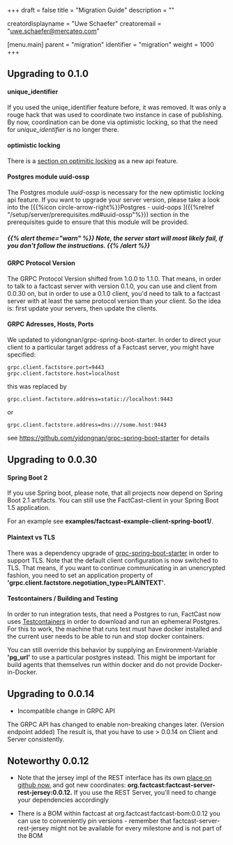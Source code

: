 +++
draft = false
title = "Migration Guide"
description = ""

creatordisplayname = "Uwe Schaefer"
creatoremail = "uwe.schaefer@mercateo.com"

[menu.main]
parent = "migration"
identifier = "migration"
weight = 1000
+++


## Upgrading to 0.1.0

#### unique_identifier

If you used the uniqe_identifier feature before, it was removed. It was only a rouge hack that was used to coordinate two instance in case of publishing. By now, coordination can be done via optimistic locking, so that the need for *unique_identifier* is no longer there.

#### optimistic locking

There is a [section on optimitic locking](/usage/java/optimistic_locking/) as a new api feature.

#### Postgres module uuid-ossp

The Postgres module *uuid-ossp* is necessary for the new optimistic locking api feature. If you want to upgrade your server version, please take a look into the [{{%icon circle-arrow-right%}}Postgres - uuid-oops ]({{%relref "/setup/server/prerequisites.md#uuid-ossp"%}}) section in the prerequisites guide to ensure that this module will be provided.

##### {{% alert theme="warn" %}} *Note, the server start will most likely fail, if you don't follow the instructions.* {{% /alert %}}

#### GRPC Protocol Version

The GRPC Protocol Version shifted from 1.0.0 to 1.1.0. That means, in order to talk to a factcast server with version 0.1.0, you can use and client from 0.0.30 on, but in order to use a 0.1.0 client, you'd need to talk to a factcast server with at least the same protocol version than your client.
So the idea is: first update your servers, then update the clients. 

#### GRPC Adresses, Hosts, Ports

We updated to yidongnan/grpc-spring-boot-starter. In order to direct your client to a particular target address of a Factcast server, you might have specified:

```
grpc.client.factstore.port=9443
grpc.client.factstore.host=localhost
```

this was replaced by

```
grpc.client.factstore.address=static://localhost:9443
```

or

```
grpc.client.factstore.address=dns:///some.host:9443
```

see https://github.com/yidongnan/grpc-spring-boot-starter for details


## Upgrading to 0.0.30

#### Spring Boot 2

If you use Spring boot, please note, that all projects now depend on Spring Boot 2.1 artifacts. You can still use the FactCast-client in your Spring Boot 1.5 application. 

For an example see **examples/factcast-example-client-spring-boot1/**.

#### Plaintext vs TLS

There was a dependency upgrade of [grpc-spring-boot-starter](https://github.com/yidongnan/grpc-spring-boot-starter) in order to support TLS. Note that the default client configuration is now switched to TLS. That means, if you want to continue communicating in an unencrypted fashion, you need to set an application property of **'grpc.client.factstore.negotiation_type=PLAINTEXT'**. 

#### Testcontainers / Building and Testing

In order to run integration tests, that need a Postgres to run, FactCast now uses [Testcontainers](https://www.testcontainers.org/usage/database_containers.html) in order to download and run an ephemeral Postgres.
For this to work, the machine that runs test must have docker installed and the current user needs to be able to run and stop docker containers.

You can still override this behavior by supplying an Environment-Variable **'pg_url'** to use a particular postgres instead. This might be important for build agents that themselves run within docker and do not provide Docker-in-Docker. 


## Upgrading to 0.0.14

* Incompatible change in GRPC API

The GRPC API has changed to enable non-breaking changes later. (Version endpoint added)
The result is, that you have to use > 0.0.14 on Client and Server consistently.

## Noteworthy 0.0.12

* Note that the jersey impl of the REST interface has its own <a href="https://github.com/Mercateo/factcast-rest-jersey">place on github now.</a> and got new coordinates: **org.factcast:factcast-server-rest-jersey:0.0.12.** If you use the REST Server, you'll need to change your dependencies accordingly

* There is a BOM within factcast at org.factcast:factcast-bom:0.0.12 you can use to conveniently pin versions - remember that factcast-server-rest-jersey might not be available for every milestone and is not part of the BOM










